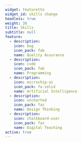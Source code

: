 ```yaml
---
widget: featurette
widget_id: skills change
headless: true
weight: 30
title: Skills
subtitle: null
feature:
  - description: 
    icon: bug
    icon_pack: fab
    name: Quality Assurance
  - description: 
    icon: code
    icon_pack: fab
    name: Programming
  - description:
    icon: microchip-ai
    icon_pack: fa-solid
    name: Artificial Intelligence
  - description:
    icon: uncharted
    icon_pack: fas
    name: Design Thinking
  - description:
    icon: chalkboard-user
    icon_pack: fas
    name: Digital Teaching   
active: true
---
```



